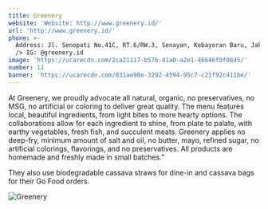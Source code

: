```yaml
---
title: Greenery
website: 'Website: http://www.greenery.id/'
url: 'http://www.greenery.id/'
phone: >-
  Address: Jl. Senopati No.41C, RT.6/RW.3, Senayan, Kebayoran Baru, Jakarta. <br
  /> IG: @greenery.id
image: 'https://ucarecdn.com/2ca21117-b57b-41a0-a2e1-46646f0f0845/'
number: 11
banner: 'https://ucarecdn.com/831ae98e-3292-4594-95c7-c21f92c411be/'
---
```

At Greenery, we proudly advocate all natural, organic, no preservatives, no MSG, no artificial or coloring to deliver great quality. The menu features local, beautiful ingredients, from light bites to more hearty options. The collaborations allow for each ingredient to shine, from plate to palate, with earthy vegetables, fresh fish, and succulent meats. Greenery applies no deep-fry, minimum amount of salt and oil, no butter, mayo, refined sugar, no artificial colorings, flavorings, and no preservatives. All products are homemade and freshly made in small batches.” 

They also use biodegradable cassava straws for dine-in and cassava bags for their Go Food orders.

![Greenery](https://ucarecdn.com/864ff5cd-4738-4e16-9064-f816dc7dd768/ "Greenery")

